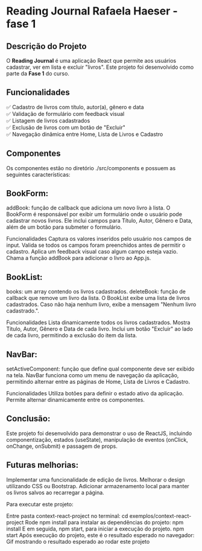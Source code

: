 # Reading Journal Rafaela Haeser - fase 1

## Descrição do Projeto
O **Reading Journal** é uma aplicação React que permite aos usuários cadastrar, ver em lista e excluir "livros". Este projeto foi desenvolvido como parte da **Fase 1** do curso.

## Funcionalidades
✅ Cadastro de livros com título, autor(a), gênero e data  
✅ Validação de formulário com feedback visual  
✅ Listagem de livros cadastrados  
✅ Exclusão de livros com um botão de "Excluir"  
✅ Navegação dinâmica entre Home, Lista de Livros e Cadastro

## Componentes
Os componentes estão no diretório ./src/components e possuem as seguintes características:

## BookForm:
addBook: função de callback que adiciona um novo livro à lista.
O BookForm é responsável por exibir um formulário onde o usuário pode cadastrar novos livros. Ele inclui campos para Título, Autor, Gênero e Data, além de um botão para submeter o formulário.

Funcionalidades
Captura os valores inseridos pelo usuário nos campos de input.
Valida se todos os campos foram preenchidos antes de permitir o cadastro.
Aplica um feedback visual caso algum campo esteja vazio.
Chama a função addBook para adicionar o livro ao App.js.

## BookList:
books: um array contendo os livros cadastrados.
deleteBook: função de callback que remove um livro da lista.
O BookList exibe uma lista de livros cadastrados. Caso não haja nenhum livro, exibe a mensagem "Nenhum livro cadastrado.".

Funcionalidades
Lista dinamicamente todos os livros cadastrados.
Mostra Título, Autor, Gênero e Data de cada livro.
Inclui um botão "Excluir" ao lado de cada livro, permitindo a exclusão do item da lista.

## NavBar:
setActiveComponent: função que define qual componente deve ser exibido na tela.
NavBar funciona como um menu de navegação da aplicação, permitindo alternar entre as páginas de Home, Lista de Livros e Cadastro.

Funcionalidades
Utiliza botões para definir o estado ativo da aplicação.
Permite alternar dinamicamente entre os componentes.


## Conclusão:
Este projeto foi desenvolvido para demonstrar o uso de ReactJS, incluindo componentização, estados (useState), manipulação de eventos (onClick, onChange, onSubmit) e passagem de props.

## Futuras melhorias:

Implementar uma funcionalidade de edição de livros.
Melhorar o design utilizando CSS ou Bootstrap.
Adicionar armazenamento local para manter os livros salvos ao recarregar a página.

Para executar este projeto:

Entre pasta context-react-project no terminal:
cd exemplos/context-react-project
Rode npm install para instalar as dependências do projeto:
npm install
E em seguida, npm start, para iniciar a execução do projeto.
npm start
Após execução do projeto, este é o resultado esperado no navegador: Gif mostrando o resultado esperado ao rodar este projeto
